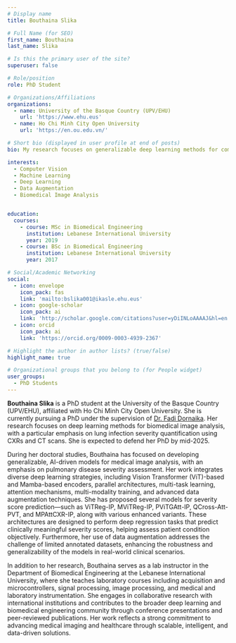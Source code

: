 ```yaml
---
# Display name
title: Bouthaina Slika

# Full Name (for SEO)
first_name: Bouthaina  
last_name: Slika

# Is this the primary user of the site?
superuser: false

# Role/position
role: PhD Student

# Organizations/Affiliations
organizations:
  - name: University of the Basque Country (UPV/EHU)
    url: 'https://www.ehu.eus'
  - name: Ho Chi Minh City Open University
    url: 'https://en.ou.edu.vn/'

# Short bio (displayed in user profile at end of posts)
bio: My research focuses on generalizable deep learning methods for computer vision for medical image analysis.

interests:
  - Computer Vision
  - Machine Learning
  - Deep Learning
  - Data Augmentation
  - Biomedical Image Analysis


education:
  courses:
    - course: MSc in Biomedical Engineering
      institution: Lebanese International University
      year: 2019
    - course: BSc in Biomedical Engineering
      institution: Lebanese International University 
      year: 2017

# Social/Academic Networking
social:
  - icon: envelope
    icon_pack: fas
    link: 'mailto:bslika001@ikasle.ehu.eus'
  - icon: google-scholar
    icon_pack: ai
    link: 'http://scholar.google.com/citations?user=yDiINLoAAAAJ&hl=en'
  - icon: orcid
    icon_pack: ai
    link: 'https://orcid.org/0009-0003-4939-2367'

# Highlight the author in author lists? (true/false)
highlight_name: true

# Organizational groups that you belong to (for People widget)
user_groups:
  - PhD Students
---
```

**Bouthaina Slika** is a PhD student at the University of the Basque Country (UPV/EHU), affiliated with Ho Chi Minh City Open University. She is currently pursuing a PhD under the supervision of [Dr. Fadi Dornaika](https://cvpd.github.io/author/fadi-dornaika/). Her research focuses on deep learning methods for biomedical image analysis, with a particular emphasis on lung infection severity quantification using CXRs and CT scans. She is expected to defend her PhD by mid-2025.

During her doctoral studies, Bouthaina has focused on developing generalizable, AI-driven models for medical image analysis, with an emphasis on pulmonary disease severity assessment. Her work integrates diverse deep learning strategies, including Vision Transformer (ViT)-based and Mamba-based encoders, parallel architectures, multi-task learning, attention mechanisms, multi-modality training, and advanced data augmentation techniques. She has proposed several models for severity score prediction—such as ViTReg-IP, MViTReg-IP, PViTGAtt-IP, QCross-Att-PVT, and MPAttCXR-IP, along with various enhanced variants. These architectures are designed to perform deep regression tasks that predict clinically meaningful severity scores, helping assess patient condition objectively. Furthermore, her use of data augmentation addresses the challenge of limited annotated datasets, enhancing the robustness and generalizability of the models in real-world clinical scenarios.

In addition to her research, Bouthaina serves as a lab instructor in the Department of Biomedical Engineering at the Lebanese International University, where she teaches laboratory courses including acquisition and microcontrollers, signal processing, image processing, and medical and laboratory instrumentation. She engages in collaborative research with international institutions and contributes to the broader deep learning and biomedical engineering community through conference presentations and peer-reviewed publications. Her work reflects a strong commitment to advancing medical imaging and healthcare through scalable, intelligent, and data-driven solutions.